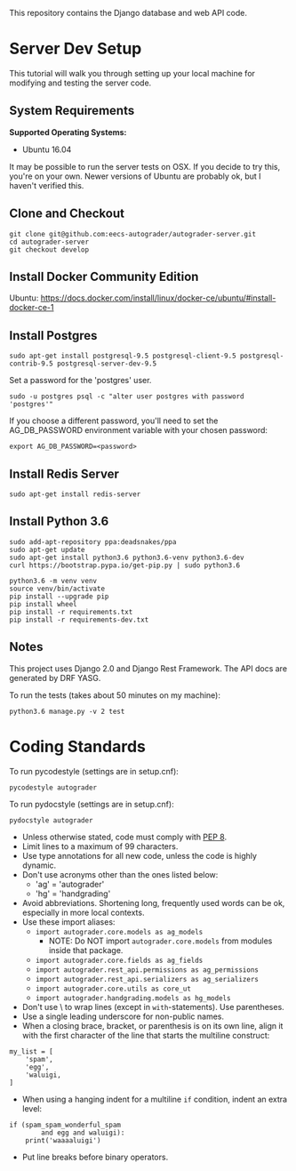 This repository contains the Django database and web API code.

# Server Dev Setup

This tutorial will walk you through setting up your local machine for modifying
and testing the server code.

## System Requirements

**Supported Operating Systems:**
- Ubuntu 16.04

It may be possible to run the server tests on OSX.
If you decide to try this, you're on your own.
Newer versions of Ubuntu are probably ok, but I haven't verified this.

## Clone and Checkout
```
git clone git@github.com:eecs-autograder/autograder-server.git
cd autograder-server
git checkout develop
```

## Install Docker Community Edition
Ubuntu: https://docs.docker.com/install/linux/docker-ce/ubuntu/#install-docker-ce-1

## Install Postgres
```
sudo apt-get install postgresql-9.5 postgresql-client-9.5 postgresql-contrib-9.5 postgresql-server-dev-9.5
```
Set a password for the 'postgres' user.
```
sudo -u postgres psql -c "alter user postgres with password 'postgres'"
``` 
If you choose a different password, you'll need to set the AG_DB_PASSWORD 
environment variable with your chosen password:
```
export AG_DB_PASSWORD=<password>
```

## Install Redis Server
```
sudo apt-get install redis-server
```

## Install Python 3.6
```
sudo add-apt-repository ppa:deadsnakes/ppa
sudo apt-get update
sudo apt-get install python3.6 python3.6-venv python3.6-dev
curl https://bootstrap.pypa.io/get-pip.py | sudo python3.6

python3.6 -m venv venv
source venv/bin/activate
pip install --upgrade pip
pip install wheel
pip install -r requirements.txt
pip install -r requirements-dev.txt
```

## Notes
This project uses Django 2.0 and Django Rest Framework. The API docs are
generated by DRF YASG.

To run the tests (takes about 50 minutes on my machine):
```
python3.6 manage.py -v 2 test
```

# Coding Standards
To run pycodestyle (settings are in setup.cnf):
```
pycodestyle autograder
```
To run pydocstyle (settings are in setup.cnf):
```
pydocstyle autograder
```
- Unless otherwise stated, code must comply with [PEP 8](https://www.python.org/dev/peps/pep-0008/).
- Limit lines to a maximum of 99 characters.
- Use type annotations for all new code, unless the code is highly dynamic.
- Don't use acronyms other than the ones listed below:
    - 'ag' = 'autograder'
    - 'hg' = 'handgrading'
- Avoid abbreviations. Shortening long, frequently used words can be ok,
especially in more local contexts.
- Use these import aliases:
    - `import autograder.core.models as ag_models`
        - NOTE: Do NOT import `autograder.core.models` from modules inside 
        that package.
    - `import autograder.core.fields as ag_fields`
    - `import autograder.rest_api.permissions as ag_permissions`
    - `import autograder.rest_api.serializers as ag_serializers`
    - `import autograder.core.utils as core_ut`
    - `import autograder.handgrading.models as hg_models`
- Don't use \ to wrap lines (except in `with`-statements). Use parentheses. 
- Use a single leading underscore for non-public names.
- When a closing brace, bracket, or parenthesis is on its own line, align
it with the first character of the line that starts the multiline construct:
```
my_list = [
    'spam', 
    'egg',
    'waluigi,
]
```
- When using a hanging indent for a multiline `if` condition, indent an extra level:
```
if (spam_spam_wonderful_spam
        and egg and waluigi):
    print('waaaaluigi')
```
- Put line breaks before binary operators.
